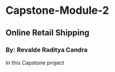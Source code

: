 # Capstone-Module-2
## Online Retail Shipping
### By: Revalde Raditya Candra

In this Capstone project 
